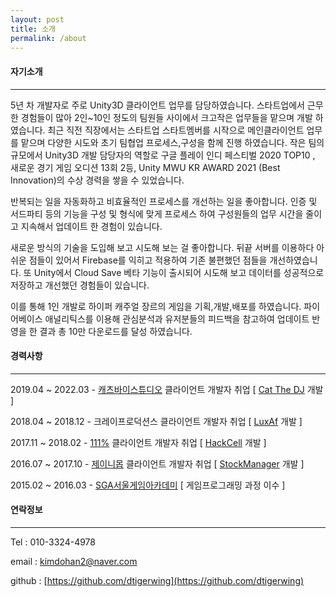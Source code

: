 ```yaml
---
layout: post
title: 소개
permalink: /about
---
```


#### 자기소개

----------------------------
5년 차 개발자로 주로 Unity3D 클라이언트 업무를 담당하였습니다. 스타트업에서 근무 한 경험들이 많아 2인~10인 정도의 팀원들 사이에서 크고작은 업무들을 맡으며 개발 하였습니다. 최근 직전 직장에서는 스타트업 스타트멤버를 시작으로 메인클라이언트 업무를 맡으며 다양한 시도와 초기 팀협업 프로세스,구성을 함께 진행 하였습니다. 작은 팀의 규모에서 Unity3D 개발 담당자의 역할로 구글 플레이 인디 페스티벌 2020 TOP10 , 새로운 경기 게임 오디션 13회 2등, Unity MWU KR AWARD 2021 (Best Innovation)의 수상 경력을 쌓을 수 있었습니다.

반복되는 일을 자동화하고 비효율적인 프로세스를 개선하는 일을 좋아합니다. 인증 및 서드파티 등의 기능을 구성 및 형식에 맞게 프로세스 하여 구성원들의 업무 시간을 줄이고 지속해서 업데이트 한 경험이 있습니다.

새로운 방식의 기술을 도입해 보고 시도해 보는 걸 좋아합니다. 뒤끝 서버를 이용하다 아쉬운 점들이 있어서 Firebase를 익히고 적용하여 기존 불편했던 점들을 개선하였습니다. 또 Unity에서 Cloud Save 베타 기능이 출시되어 시도해 보고 데이터를 성공적으로 저장하고 개선했던 경험들이 있습니다.

이를 통해 1인 개발로 하이퍼 캐주얼 장르의 게임을 기획,개발,배포를 하였습니다. 파이어베이스 애널리틱스를 이용해 관심분석과 유저분들의 피드백을 참고하여 업데이트 반영을 한 결과 총 10만 다운로드를 달성 하였습니다.

#### 경력사항

----------------------------

2019.04 ~ 2022.03 - <a href="https://catsbystudio.com/" target="_blank">캐츠바이스튜디오</a> 클라이언트 개발자 취업 [ [Cat The DJ](https://dtigerwing.github.io/projects/Catthedj) 개발 ]     

2018.04 ~ 2018.12 - 크레이프로덕션스 클라이언트 개발자 취업 [ [LuxAf](https://dtigerwing.github.io/projects/LuxAf) 개발 ]   

2017.11 ~ 2018.02 - <a href="https://www.111percent.net/" target="_blank">111%</a> 클라이언트 개발자 취업 [ [HackCell](https://dtigerwing.github.io/projects/HackCell) 개발 ]   

2016.07 ~ 2017.10 - <a href="http://www.zanymob.com/ninano/skin/index.html" target="_blank">제이니몹</a> 클라이언트 개발자 취업 [ [StockManager](https://dtigerwing.github.io/projects/StockManager) 개발 ]     

2015.02 ~ 2016.03 - <a href="https://sgaedu.co.kr/main/index.php?branch=seoul" target="_blank">SGA서울게임아카데미</a> [ 게임프로그래밍 과정 이수 ]


#### 연락정보

----------------------------


Tel : 010-3324-4978

email : [kimdohan2@naver.com](mailto:kimdohan2@naver.com)

github : [https://github.com/dtigerwing](https://github.com/dtigerwing)

